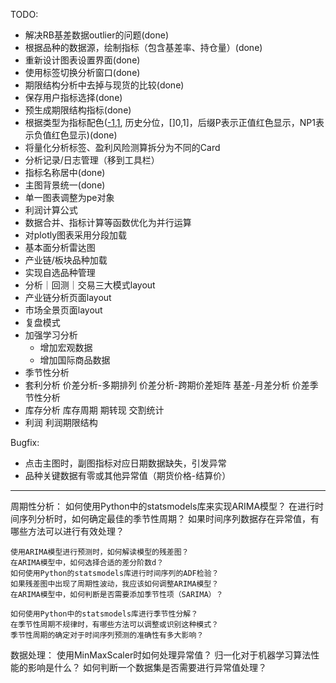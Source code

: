 TODO:
- 解决RB基差数据outlier的问题(done)
- 根据品种的数据源，绘制指标（包含基差率、持仓量）(done)
- 重新设计图表设置界面(done)
- 使用标签切换分析窗口(done)
- 期限结构分析中去掉与现货的比较(done)
- 保存用户指标选择(done)
- 预生成期限结构指标(done)
- 根据类型为指标配色([-1,1](NP1), 历史分位，[]0,1]，后缀P表示正值红色显示，NP1表示负值红色显示)(done)
- 将量化分析标签、盈利风险测算拆分为不同的Card
- 分析记录/日志管理（移到工具栏）
- 指标名称居中(done)
- 主图背景统一(done)
- 单一图表调整为pe对象
- 利润计算公式
- 数据合并、指标计算等函数优化为并行运算
- 对plotly图表采用分段加载
- 基本面分析雷达图
- 产业链/板块品种加载
- 实现自选品种管理
- 分析｜回测｜交易三大模式layout
- 产业链分析页面layout
- 市场全景页面layout
- 复盘模式
- 加强学习分析
    - 增加宏观数据
    - 增加国际商品数据
- 季节性分析
- 套利分析
    价差分析-多期排列
    价差分析-跨期价差矩阵
    基差-月差分析
    价差季节性分析
- 库存分析
    库存周期
    期转现
    交割统计
- 利润
    利润期限结构

Bugfix:
- 点击主图时，副图指标对应日期数据缺失，引发异常
- 品种关键数据有零或其他异常值（期货价格-结算价）


-------------------
周期性分析：
    如何使用Python中的statsmodels库来实现ARIMA模型？
    在进行时间序列分析时，如何确定最佳的季节性周期？
    如果时间序列数据存在异常值，有哪些方法可以进行有效处理？

    使用ARIMA模型进行预测时，如何解读模型的残差图？
    在ARIMA模型中，如何选择合适的差分阶数d？
    如何使用Python的statsmodels库进行时间序列的ADF检验？
    如果残差图中出现了周期性波动，我应该如何调整ARIMA模型？
    在ARIMA模型中，如何判断是否需要添加季节性项（SARIMA）？

    如何使用Python中的statsmodels库进行季节性分解？
    在季节性周期不规律时，有哪些方法可以调整或识别这种模式？
    季节性周期的确定对于时间序列预测的准确性有多大影响？

数据处理：
    使用MinMaxScaler时如何处理异常值？
    归一化对于机器学习算法性能的影响是什么？
    如何判断一个数据集是否需要进行异常值处理？